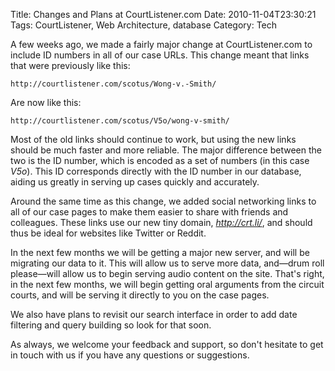 Title: Changes and Plans at CourtListener.com
Date: 2010-11-04T23:30:21
Tags: CourtListener, Web Architecture, database
Category: Tech


A few weeks ago, we made a fairly major change at CourtListener.com to include 
ID numbers in all of our case URLs. This change meant that links that were 
previously like this:

    http://courtlistener.com/scotus/Wong-v.-Smith/
    
Are now like this:

    http://courtlistener.com/scotus/V5o/wong-v-smith/
    
Most of the old links should continue to work, but using the new links should 
be much faster and more reliable. The major difference between the two is the 
ID number, which is encoded as a set of numbers (in this case *V5o*). This 
ID corresponds directly with the ID number in our database, aiding us greatly 
in serving up cases quickly and accurately.

Around the same time as this change, we added social networking links to all 
of our case pages to make them easier to share with friends and colleagues. 
These links use our new tiny domain, *http://crt.li/*, and should thus be 
ideal for websites like Twitter or Reddit.

In the next few months we will be getting a major new server, and will be 
migrating our data to it. This will allow us to serve more data, 
and&mdash;drum roll please&mdash;will allow us to begin serving audio content 
on the site. That's right, in the next few months, we will begin getting oral 
arguments from the circuit courts, and will be serving it directly to you on 
the case pages. 

We also have plans to revisit our search interface in order to add date 
filtering and query building so look for that soon.

As always, we welcome your feedback and support, so don't hesitate to get in 
touch with us if you have any questions or suggestions.
